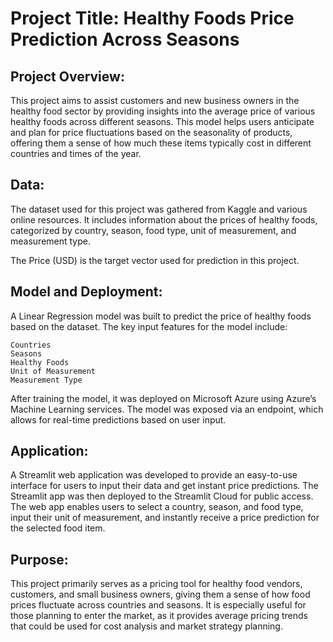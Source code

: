 # Project Title: Healthy Foods Price Prediction Across Seasons
## Project Overview:

This project aims to assist customers and new business owners in the healthy food sector by providing insights into the average price of various healthy foods across different seasons. This model helps users anticipate and plan for price fluctuations based on the seasonality of products, offering them a sense of how much these items typically cost in different countries and times of the year.

## Data:

The dataset used for this project was gathered from Kaggle and various online resources. It includes information about the prices of healthy foods, categorized by country, season, food type, unit of measurement, and measurement type. 

The Price (USD) is the target vector used for prediction in this project.

## Model and Deployment:

A Linear Regression model was built to predict the price of healthy foods based on the dataset. The key input features for the model include:

    Countries
    Seasons
    Healthy Foods
    Unit of Measurement
    Measurement Type

After training the model, it was deployed on Microsoft Azure using Azure’s Machine Learning services. The model was exposed via an endpoint, which allows for real-time predictions based on user input.

## Application:

A Streamlit web application was developed to provide an easy-to-use interface for users to input their data and get instant price predictions. The Streamlit app was then deployed to the Streamlit Cloud for public access. The web app enables users to select a country, season, and food type, input their unit of measurement, and instantly receive a price prediction for the selected food item.

## Purpose:

This project primarily serves as a pricing tool for healthy food vendors, customers, and small business owners, giving them a sense of how food prices fluctuate across countries and seasons. It is especially useful for those planning to enter the market, as it provides average pricing trends that could be used for cost analysis and market strategy planning.
